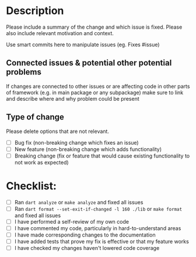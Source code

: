 # Description

Please include a summary of the change and which issue is fixed. Please also include relevant motivation and context.

Use smart commits here to manipulate issues (eg. Fixes #issue)

## Connected issues & potential other potential problems

If changes are connected to other issues or are affecting code in other parts of framework 
(e.g. in main package or any subpackage) make sure to link and describe where and why problem could be present

## Type of change

Please delete options that are not relevant.

- [ ] Bug fix (non-breaking change which fixes an issue)
- [ ] New feature (non-breaking change which adds functionality)
- [ ] Breaking change (fix or feature that would cause existing functionality to not work as expected)

# Checklist:

- [ ] Ran `dart analyze` or `make analyze` and fixed all issues
- [ ] Ran `dart format --set-exit-if-changed -l 160 ./lib` or `make format` and fixed all issues
- [ ] I have performed a self-review of my own code
- [ ] I have commented my code, particularly in hard-to-understand areas
- [ ] I have made corresponding changes to the documentation
- [ ] I have added tests that prove my fix is effective or that my feature works
- [ ] I have checked my changes haven't lowered code coverage
